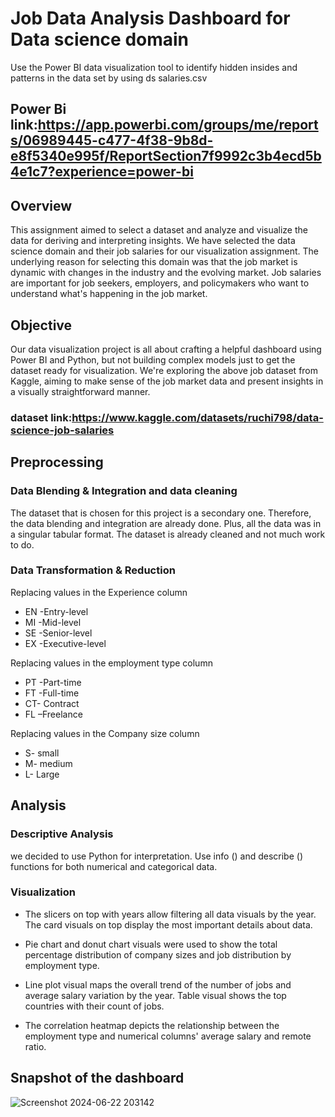 # Job Data Analysis Dashboard for Data science domain
Use the Power BI data visualization tool to identify hidden insides and patterns in the data set by using ds salaries.csv

## Power Bi link:https://app.powerbi.com/groups/me/reports/06989445-c477-4f38-9b8d-e8f5340e995f/ReportSection7f9992c3b4ecd5b4e1c7?experience=power-bi
## Overview 
This assignment aimed to select a dataset and analyze and visualize the data for deriving and interpreting insights. We have selected the data science domain and their job salaries for our visualization assignment. The underlying reason for selecting this domain was that the job market is dynamic with changes in the industry and the evolving market. Job salaries are important for job seekers, employers, and policymakers who want to understand what's happening in the job market.

## Objective
Our data visualization project is all about crafting a helpful dashboard using Power BI and Python, but not building complex models just to get the dataset ready for visualization. We're exploring the above job dataset from Kaggle, aiming to make sense of the job market data and present insights in a visually straightforward manner. 

### dataset link:https://www.kaggle.com/datasets/ruchi798/data-science-job-salaries 

## Preprocessing
### Data Blending & Integration and data cleaning
The dataset that is chosen for this project is a secondary one. Therefore, the data blending and integration are already done.  Plus, all the data was in a singular tabular format. The dataset is already cleaned and not much work to do.
### Data Transformation & Reduction 
Replacing values  in the Experience column 
* EN -Entry-level 
* MI -Mid-level 
* SE -Senior-level 
* EX -Executive-level
  
Replacing values in the employment type column 
* PT -Part-time 
* FT -Full-time 
* CT- Contract 
* FL –Freelance
  
Replacing values in the Company size column 
* S- small 
* M- medium 
* L- Large 

## Analysis
### Descriptive Analysis 
we decided to use Python for interpretation. Use info () and describe () functions for both numerical and categorical data.

### Visualization
* The slicers on top with years allow filtering all data visuals by the year. The card visuals on top display the most important details about data.

* Pie chart and donut chart visuals were used to show the total percentage distribution of company sizes and job distribution by employment type.

* Line plot visual maps the overall trend of the number of jobs and average salary variation by the year. Table visual shows the top countries with their count of jobs. 

* The correlation heatmap depicts the relationship between the employment type and numerical columns' average salary and remote ratio.

## Snapshot of the dashboard
![Screenshot 2024-06-22 203142](https://github.com/sanidu-123/Job-Data-Analytics-Dashboard-for-Data-science/assets/172403569/a03fb0e8-1551-49ed-b800-dfb433a4bfee)
